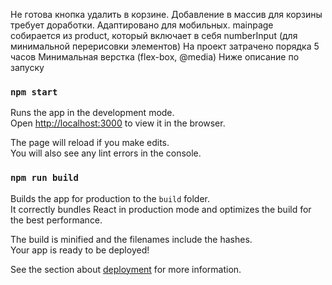 Не готова кнопка удалить в корзине.
Добавление в массив для корзины требует доработки.
Адаптировано для мобильных.
mainpage собирается из product, который включает в себя numberInput (для минимальной перерисовки элементов)
На проект затрачено порядка 5 часов
Минимальная верстка (flex-box, @media)
Ниже описание по запуску

### `npm start`

Runs the app in the development mode.<br>
Open [http://localhost:3000](http://localhost:3000) to view it in the browser.

The page will reload if you make edits.<br>
You will also see any lint errors in the console.

### `npm run build`

Builds the app for production to the `build` folder.<br>
It correctly bundles React in production mode and optimizes the build for the best performance.

The build is minified and the filenames include the hashes.<br>
Your app is ready to be deployed!

See the section about [deployment](https://facebook.github.io/create-react-app/docs/deployment) for more information.

